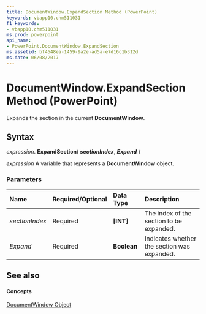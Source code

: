 ```yaml
---
title: DocumentWindow.ExpandSection Method (PowerPoint)
keywords: vbapp10.chm511031
f1_keywords:
- vbapp10.chm511031
ms.prod: powerpoint
api_name:
- PowerPoint.DocumentWindow.ExpandSection
ms.assetid: bf4548ea-1459-9a2e-ad5a-e7d16c1b312d
ms.date: 06/08/2017
---
```



# DocumentWindow.ExpandSection Method (PowerPoint)

Expands the section in the current  **DocumentWindow**.


## Syntax

 _expression_. **ExpandSection**( **_sectionIndex_**, **_Expand_** )

 _expression_ A variable that represents a **DocumentWindow** object.


### Parameters



|**Name**|**Required/Optional**|**Data Type**|**Description**|
|:-----|:-----|:-----|:-----|
| _sectionIndex_|Required|**[INT]**|The index of the section to be expanded.|
| _Expand_|Required|**Boolean**|Indicates whether the section was expanded.|

## See also


#### Concepts



[DocumentWindow Object](PowerPoint.DocumentWindow.md)

